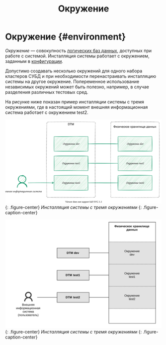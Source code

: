﻿---
layout: default
title: Окружение
nav_order: 3
parent: Основные понятия
grand_parent: Обзор понятий, компонентов и связей
has_children: false
has_toc: false
---

# Окружение {#environment}

_Окружение_ — совокупность [логических баз данных](../logical_db/logical_db.md), 
доступных при работе с системой. Инсталляция системы работает с окружением, заданным в [конфигурации](../../../maintenance/configuration/configuration.md).

Допустимо создавать несколько окружений для одного набора кластеров СУБД и при необходимости перенастраивать
инсталляцию системы на другое окружение. Попеременное использование независимых окружений может быть полезно,
например, в случае разделения различных тестовых сред.

На рисунке ниже показан пример инсталляции системы с тремя окружениями, где в настоящий момент внешняя информационная
система работает с окружением test2.

![](environment-6.svg)
{: .figure-center}
*Инсталляция системы с тремя окружениями*
{: .figure-caption-center}

![](environment.svg)
{: .figure-center}
*Инсталляция системы с тремя окружениями*
{: .figure-caption-center}
